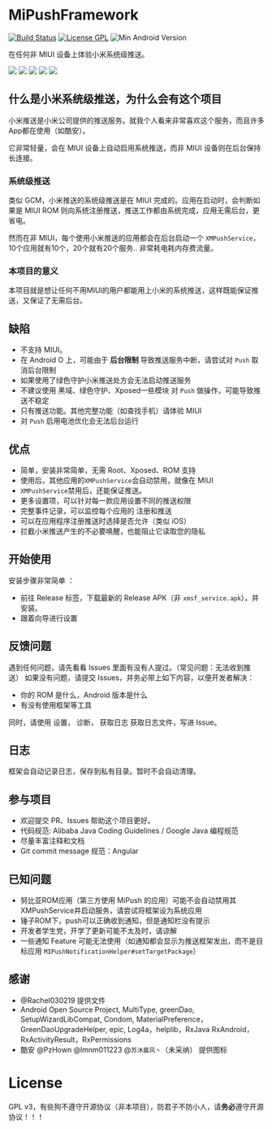 # MiPushFramework

[![Build Status](https://travis-ci.org/Trumeet/MiPushFramework.svg?branch=master)](https://travis-ci.org/Trumeet/MiPushFramework)
[![License GPL](https://img.shields.io/badge/license-GPL-blue.svg)](https://github.com/Trumeet/MiPushFramework/blob/master/LICENSE)
![Min Android Version](https://img.shields.io/badge/android-lollipop-%23860597.svg)

在任何非 MIUI 设备上体验小米系统级推送。

![](https://raw.githubusercontent.com/Trumeet/MiPushFramework/master/art/tab_events.jpg)
![](https://raw.githubusercontent.com/Trumeet/MiPushFramework/master/art/tab_permissions.jpg)
![](https://raw.githubusercontent.com/Trumeet/MiPushFramework/master/art/ask.jpg)
![](https://raw.githubusercontent.com/Trumeet/MiPushFramework/master/art/tab_settings.jpg)
![](https://raw.githubusercontent.com/Trumeet/MiPushFramework/master/art/tab_apps.jpg)

## 什么是小米系统级推送，为什么会有这个项目

小米推送是小米公司提供的推送服务。就我个人看来非常喜欢这个服务，而且许多App都在使用（如酷安）。

它非常轻量，会在 MIUI 设备上自动启用系统推送，而非 MIUI 设备则在后台保持长连接。



### 系统级推送

类似 GCM，小米推送的系统级推送是在 MIUI 完成的。应用在启动时，会判断如果是 MIUI ROM 则向系统注册推送，推送工作都由系统完成，应用无需后台，更省电。

然而在非 MIUI，每个使用小米推送的应用都会在后台启动一个 `XMPushService`， 10个应用就有10个，20个就有20个服务.. 非常耗电耗内存费流量。



### 本项目的意义

本项目就是想让任何不用MIUI的用户都能用上小米的系统推送，这样既能保证推送，又保证了无需后台。


## 缺陷

* 不支持 MIUI。
* 在 Android O 上，可能由于 **后台限制** 导致推送服务中断，请尝试对 `Push` 取消后台限制
* 如果使用了绿色守护小米推送处方会无法启动推送服务
* 不建议使用 黑域、绿色守护、Xposed一些模块 对 `Push` 做操作，可能导致推送不稳定
* 只有推送功能。其他完整功能（如查找手机）请体验 MIUI
* 对 `Push` 启用电池优化会无法后台运行



## 优点

* 简单，安装非常简单，无需 Root、Xposed、ROM 支持
* 使用后，其他应用的`XMPushService`会自动禁用，就像在 MIUI
* `XMPushService`禁用后，还能保证推送。
* 更多设置项，可以针对每一款应用设置不同的推送权限
* 完整事件记录，可以监控每个应用的 注册和推送
* 可以在应用程序注册推送时选择是否允许（类似 iOS）
* 拦截小米推送产生的不必要唤醒，也能阻止它读取您的隐私



## 开始使用

安装步骤非常简单 ：

* 前往 Release 标签，下载最新的 Release APK（非 `xmsf_service.apk`），并安装。
* 跟着向导进行设置


## 反馈问题

遇到任何问题，请先看看 Issues 里面有没有人提过。（常见问题：无法收到推送）
如果没有问题，请提交 Issues，并务必带上如下内容，以便开发者解决：

* 你的 ROM 是什么，Android 版本是什么
* 有没有使用框架等工具

同时，请使用 设置， 诊断， 获取日志 获取日志文件，写进 Issue。

## 日志

框架会自动记录日志，保存到私有目录。暂时不会自动清理。



## 参与项目

* 欢迎提交 PR、Issues 帮助这个项目更好。
* 代码规范: Alibaba Java Coding Guidelines / Google Java 编程规范
* 尽量丰富注释和文档
* Git commit message 规范：Angular

## 已知问题

* 努比亚ROM应用（第三方使用 MiPush 的应用）可能不会自动禁用其XMPushService并启动服务，请尝试将框架设为系统应用
* 锤子ROM下，push可以正确收到通知，但是通知栏没有提示
* 开发者学生党，开学了更新可能不太及时，请谅解
* 一些通知 Feature 可能无法使用（如通知都会显示为推送框架发出，而不是目标应用 `MIPushNotificationHelper#setTargetPackage`）

## 感谢

* @Rachel030219 提供文件
* Android Open Source Project, MultiType, greenDao, SetupWizardLibCompat, Condom, MaterialPreference，GreenDaoUpgradeHelper, epic, Log4a，helplib，RxJava RxAndroid，RxActivityResult，RxPermissions
* 酷安 @PzHown @lmnm011223 @`苏沐晨风丶`（未采纳） 提供图标

# License

GPL v3，有些狗不遵守开源协议（非本项目），防君子不防小人，请**务必**遵守开源协议！！！
